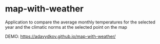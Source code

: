# map-with-weather

Application to compare the average monthly temperatures for the selected year and the climatic norms at the selected point on the map

DEMO: https://adavydkov.github.io/map-with-weather/
